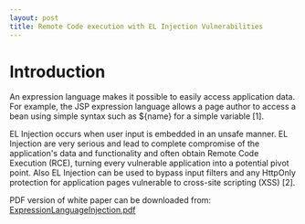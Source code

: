 ```yaml
---
layout: post
title: Remote Code execution with EL Injection Vulnerabilities
---
```


# Introduction

An expression language makes it possible to easily access application data. For example, the JSP expression language allows a page author to access a bean using simple syntax such as ${name} for a simple variable [1].

EL Injection occurs when user input is embedded in an unsafe manner. EL Injection are very serious and lead to complete compromise of the application&#39;s data and functionality and often obtain Remote Code Execution (RCE), turning every vulnerable application into a potential pivot point. Also EL Injection can be used to bypass input filters and any HttpOnly protection for application pages vulnerable to cross-site scripting (XSS) [2].

PDF version of white paper can be downloaded from:
[ExpressionLanguageInjection.pdf](https://www.exploit-db.com/docs/46303)

